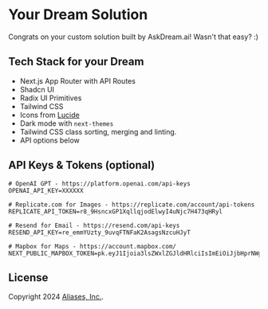 # Your Dream Solution

Congrats on your custom solution built by AskDream.ai! Wasn't that easy? :)

## Tech Stack for your Dream

- Next.js App Router with API Routes
- Shadcn UI
- Radix UI Primitives
- Tailwind CSS
- Icons from [Lucide](https://lucide.dev)
- Dark mode with `next-themes`
- Tailwind CSS class sorting, merging and linting.
- API options below

## API Keys & Tokens (optional)

```
# OpenAI GPT - https://platform.openai.com/api-keys
OPENAI_API_KEY=XXXXXX 

# Replicate.com for Images - https://replicate.com/account/api-tokens
REPLICATE_API_TOKEN=r8_9HsncxGP1XqllqjodElwyI4uNjc7H473qHRyl

# Resend for Email - https://resend.com/api-keys
RESEND_API_KEY=re_emmYUzty_9uvqFTNFaK2AsagsNzcuHJyT

# Mapbox for Maps - https://account.mapbox.com/
NEXT_PUBLIC_MAPBOX_TOKEN=pk.eyJ1Ijoia3lsZWxlZGJldHRlciIsImEiOiJjbHprNWg1ODEwa2ZlMnFvbW41b2k1b3o1In0.HB9aZKYjgsXX1sizLkR8Kg
```

## License

Copyright 2024 [Aliases, Inc.](https://aliases.co).
